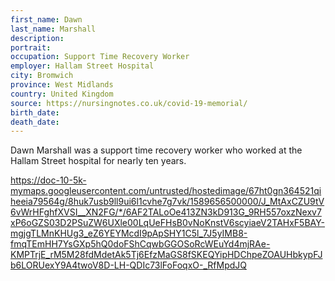 ```yaml
---
first_name: Dawn
last_name: Marshall
description: 
portrait: 
occupation: Support Time Recovery Worker
employer: Hallam Street Hospital
city: Bromwich
province: West Midlands
country: United Kingdom
source: https://nursingnotes.co.uk/covid-19-memorial/
birth_date: 
death_date: 
---
```


Dawn Marshall was a support time recovery worker who worked at the Hallam Street hospital for nearly ten years. 

https://doc-10-5k-mymaps.googleusercontent.com/untrusted/hostedimage/67ht0gn364521qiheeia79564g/8huk7usb9ll9ui6l1cvhe7g7vk/1589656500000/J_MtAxCZU9tV6vWrHFghfXVSI__XN2FG/*/6AF2TALoOe413ZN3kD913G_9RH557oxzNexv7xP6oGZS03D2PSuZW6UXle00LqUeFHsB0vNoKnstV6scyiaeV2TAHxF5BAY-mgjgTLMnKHUg3_eZ6YEYMcdI9pApSHY1C5l_7J5yIMB8-fmqTEmHH7YsGXp5hQ0doFShCqwbGGOSoRcWEuYd4mjRAe-KMPTrjE_rM5M28fdMdetAk5Tj6EfzMaGS8fSKEQYipHDChpeZOAUHbkypFJb6LORUexY9A4twoV8D-LH-QDIc73lFoFoqxO-_RfMpdJQ